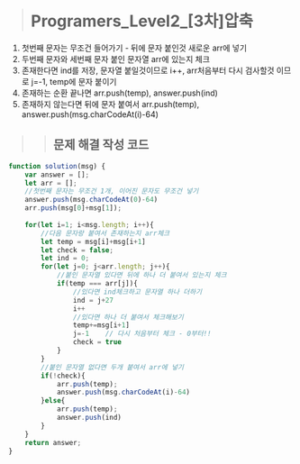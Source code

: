 ><h1>Programers_Level2_[3차]압축</h1>
1. 첫번째 문자는 무조건 들어가기 - 뒤에 문자 붙인것 새로운 arr에 넣기
2. 두번째 문자와 세번째 문자 붙인 문자열 arr에 있는지 체크
3. 존재한다면 ind를 저장, 문자열 붙일것이므로 i++, arr처음부터 다시 검사할것 이므로 j=-1, temp에 문자 붙이기
4. 존재하는 순환 끝나면 arr.push(temp), answer.push(ind)
4. 존재하지 않는다면 뒤에 문자 붙여서 arr.push(temp), answer.push(msg.charCodeAt(i)-64)

>><h2>문제 해결 작성 코드</h2>
```javascript
function solution(msg) {
    var answer = [];
    let arr = [];
    //첫번째 문자는 무조건 1개, 이어진 문자도 무조건 넣기
    answer.push(msg.charCodeAt(0)-64)
    arr.push(msg[0]+msg[1]);
    
    for(let i=1; i<msg.length; i++){
        //다음 문자랑 붙여서 존재하는지 arr체크
        let temp = msg[i]+msg[i+1]
        let check = false;
        let ind = 0;
        for(let j=0; j<arr.length; j++){
            //붙인 문자열 있다면 뒤에 하나 더 붙여서 있는지 체크
            if(temp === arr[j]){
                //있다면 ind체크하고 문자열 하나 더하기
                ind = j+27
                i++
                //있다면 하나 더 붙여서 체크해보기
                temp+=msg[i+1]
                j=-1    // 다시 처음부터 체크 - 0부터!!
                check = true
            }
        }
        //붙인 문자열 없다면 두개 붙여서 arr에 넣기
        if(!check){
            arr.push(temp);
            answer.push(msg.charCodeAt(i)-64) 
        }else{
            arr.push(temp);
            answer.push(ind)
        }  
    }
    return answer;
}
```
